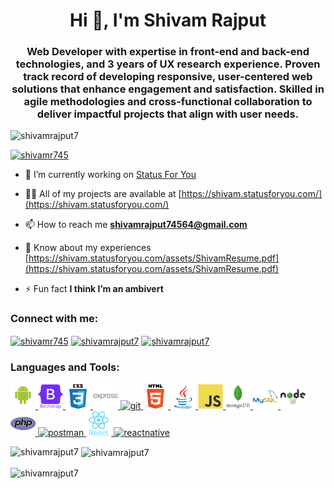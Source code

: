 <h1 align="center">Hi 👋, I'm Shivam Rajput</h1>
<h3 align="center">Web Developer with expertise in front-end and back-end technologies, and 3 years of UX research experience. Proven track record of developing responsive, user-centered web solutions that enhance engagement and satisfaction. Skilled in agile methodologies and cross-functional collaboration to deliver impactful projects that align with user needs.</h3>

<p align="left"> <img src="https://komarev.com/ghpvc/?username=shivamrajput7&label=Profile%20views&color=0e75b6&style=flat" alt="shivamrajput7" /> </p>

<p align="left"> <a href="https://twitter.com/shivamr745" target="blank"><img src="https://img.shields.io/twitter/follow/shivamr745?logo=twitter&style=for-the-badge" alt="shivamr745" /></a> </p>

- 🔭 I’m currently working on [Status For You](https://statusforyou.com/)

- 👨‍💻 All of my projects are available at [https://shivam.statusforyou.com/](https://shivam.statusforyou.com/)

- 📫 How to reach me **shivamrajput74564@gmail.com**

- 📄 Know about my experiences [https://shivam.statusforyou.com/assets/ShivamResume.pdf](https://shivam.statusforyou.com/assets/ShivamResume.pdf)

- ⚡ Fun fact **I think I’m an ambivert**

<h3 align="left">Connect with me:</h3>
<p align="left">
<a href="https://twitter.com/shivamr745" target="blank"><img align="center" src="https://raw.githubusercontent.com/rahuldkjain/github-profile-readme-generator/master/src/images/icons/Social/twitter.svg" alt="shivamr745" height="30" width="40" /></a>
<a href="https://linkedin.com/in/shivamrajput7" target="blank"><img align="center" src="https://raw.githubusercontent.com/rahuldkjain/github-profile-readme-generator/master/src/images/icons/Social/linked-in-alt.svg" alt="shivamrajput7" height="30" width="40" /></a>
<a href="https://instagram.com/shivamrajput7" target="blank"><img align="center" src="https://raw.githubusercontent.com/rahuldkjain/github-profile-readme-generator/master/src/images/icons/Social/instagram.svg" alt="shivamrajput7" height="30" width="40" /></a>
</p>

<h3 align="left">Languages and Tools:</h3>
<p align="left"> <a href="https://developer.android.com" target="_blank" rel="noreferrer"> <img src="https://raw.githubusercontent.com/devicons/devicon/master/icons/android/android-original-wordmark.svg" alt="android" width="40" height="40"/> </a> <a href="https://getbootstrap.com" target="_blank" rel="noreferrer"> <img src="https://raw.githubusercontent.com/devicons/devicon/master/icons/bootstrap/bootstrap-plain-wordmark.svg" alt="bootstrap" width="40" height="40"/> </a> <a href="https://www.w3schools.com/css/" target="_blank" rel="noreferrer"> <img src="https://raw.githubusercontent.com/devicons/devicon/master/icons/css3/css3-original-wordmark.svg" alt="css3" width="40" height="40"/> </a> <a href="https://expressjs.com" target="_blank" rel="noreferrer"> <img src="https://raw.githubusercontent.com/devicons/devicon/master/icons/express/express-original-wordmark.svg" alt="express" width="40" height="40"/> </a> <a href="https://git-scm.com/" target="_blank" rel="noreferrer"> <img src="https://www.vectorlogo.zone/logos/git-scm/git-scm-icon.svg" alt="git" width="40" height="40"/> </a> <a href="https://www.w3.org/html/" target="_blank" rel="noreferrer"> <img src="https://raw.githubusercontent.com/devicons/devicon/master/icons/html5/html5-original-wordmark.svg" alt="html5" width="40" height="40"/> </a> <a href="https://www.java.com" target="_blank" rel="noreferrer"> <img src="https://raw.githubusercontent.com/devicons/devicon/master/icons/java/java-original.svg" alt="java" width="40" height="40"/> </a> <a href="https://developer.mozilla.org/en-US/docs/Web/JavaScript" target="_blank" rel="noreferrer"> <img src="https://raw.githubusercontent.com/devicons/devicon/master/icons/javascript/javascript-original.svg" alt="javascript" width="40" height="40"/> </a> <a href="https://www.mongodb.com/" target="_blank" rel="noreferrer"> <img src="https://raw.githubusercontent.com/devicons/devicon/master/icons/mongodb/mongodb-original-wordmark.svg" alt="mongodb" width="40" height="40"/> </a> <a href="https://www.mysql.com/" target="_blank" rel="noreferrer"> <img src="https://raw.githubusercontent.com/devicons/devicon/master/icons/mysql/mysql-original-wordmark.svg" alt="mysql" width="40" height="40"/> </a> <a href="https://nodejs.org" target="_blank" rel="noreferrer"> <img src="https://raw.githubusercontent.com/devicons/devicon/master/icons/nodejs/nodejs-original-wordmark.svg" alt="nodejs" width="40" height="40"/> </a> <a href="https://www.php.net" target="_blank" rel="noreferrer"> <img src="https://raw.githubusercontent.com/devicons/devicon/master/icons/php/php-original.svg" alt="php" width="40" height="40"/> </a> <a href="https://postman.com" target="_blank" rel="noreferrer"> <img src="https://www.vectorlogo.zone/logos/getpostman/getpostman-icon.svg" alt="postman" width="40" height="40"/> </a> <a href="https://reactjs.org/" target="_blank" rel="noreferrer"> <img src="https://raw.githubusercontent.com/devicons/devicon/master/icons/react/react-original-wordmark.svg" alt="react" width="40" height="40"/> </a> <a href="https://reactnative.dev/" target="_blank" rel="noreferrer"> <img src="https://reactnative.dev/img/header_logo.svg" alt="reactnative" width="40" height="40"/> </a> </p>

<p><img align="left" src="https://github-readme-stats.vercel.app/api/top-langs?username=shivamrajput7&show_icons=true&locale=en&layout=compact" alt="shivamrajput7" /></p>

<p>&nbsp;<img align="center" src="https://github-readme-stats.vercel.app/api?username=shivamrajput7&show_icons=true&locale=en" alt="shivamrajput7" /></p>

<p><img align="center" src="https://github-readme-streak-stats.herokuapp.com/?user=shivamrajput7&" alt="shivamrajput7" /></p>

